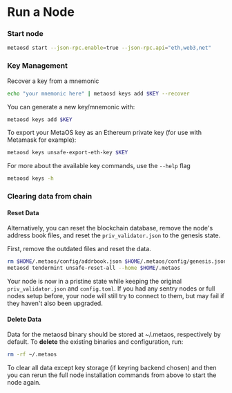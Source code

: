 # Run a Node

### Start node

```bash
metaosd start --json-rpc.enable=true --json-rpc.api="eth,web3,net"
```

### Key Management

Recover a key from a mnemonic
```bash
echo "your mnemonic here" | metaosd keys add $KEY --recover
```

You can generate a new key/mnemonic with:
```bash
metaosd keys add $KEY
``` 

To export your MetaOS key as an Ethereum private key (for use with Metamask for example):

```bash
metaosd keys unsafe-export-eth-key $KEY
```

For more about the available key commands, use the `--help` flag

```bash
metaosd keys -h
```

### Clearing data from chain
#### Reset Data
Alternatively, you can reset the blockchain database, remove the node's address book files, and reset the `priv_validator.json` to the genesis state.

First, remove the outdated files and reset the data.
```bash
rm $HOME/.metaos/config/addrbook.json $HOME/.metaos/config/genesis.json
metaosd tendermint unsafe-reset-all --home $HOME/.metaos
```

Your node is now in a pristine state while keeping the original `priv_validator.json` and `config.toml`. If you had any sentry nodes or full nodes setup before, your node will still try to connect to them, but may fail if they haven't also been upgraded.

#### Delete Data
Data for the metaosd binary should be stored at ~/.metaos, respectively by default. To **delete** the existing binaries and configuration, run:
```bash
rm -rf ~/.metaos
```

To clear all data except key storage (if keyring backend chosen) and then you can rerun the full node installation commands from above to start the node again.